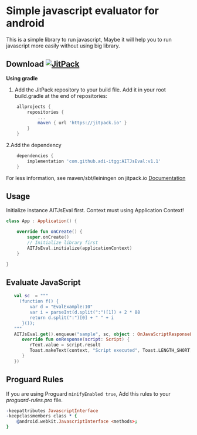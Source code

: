 # Simple javascript evaluator for android
This is a simple library to run javascript, Maybe it will help you to run javascript more easily without using big library.

## Download [![JitPack](https://img.shields.io/github/tag/adi-itgg/AITJsEval.svg?label=JitPack)](https://jitpack.io/#adi-itgg/AITJsEval)
**Using gradle**
1. Add the JitPack repository to your build file.
Add it in your root build.gradle at the end of repositories:
```gradle
	allprojects {
		repositories {
			...
			maven { url 'https://jitpack.io' }
		}
	}
```
2.Add the dependency
```gradle
	dependencies {
	    implementation 'com.github.adi-itgg:AITJsEval:v1.1'
	}
```
For less information, see maven/sbt/leiningen on jitpack.io [Documentation](https://jitpack.io/#adi-itgg/AITJsEval)

## Usage
Initialize instance AITJsEval first. Context must using Application Context!
```kotlin
class App : Application() {

    override fun onCreate() {
        super.onCreate()
        // Initialize library first
        AITJsEval.initialize(applicationContext)
    }

}
```

## Evaluate JavaScript
```kotlin
   val sc  = """
     (function f() {
         var d = "EvalExample:10"
         var i = parseInt(d.split(":")[1]) + 2 * 88 
         return d.split(":")[0] + " " + i
      }());
   """
   AITJsEval.get().enqueue("sample", sc, object : OnJavaScriptResponseListener {
      override fun onResponse(script: Script) {
         rText.value = script.result
         Toast.makeText(context, "Script executed", Toast.LENGTH_SHORT).show()
      }
   })
```

## Proguard Rules
If you are using Proguard `minifyEnabled true`, Add this rules to your *proguard-rules.pro* file.
```pro
-keepattributes JavascriptInterface
-keepclassmembers class * {
    @android.webkit.JavascriptInterface <methods>;
}
```
